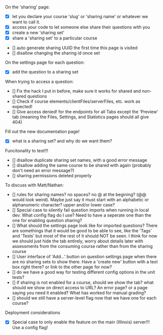 On the 'sharing' page:

- [x] let you declare your course 'slug' or 'sharing name' or whatever we want to call it.
- [x] access your code to let someone else share their questions with you
- [x] create a new 'sharing set'
- [x] share a 'sharing set' to a particular course
- [] auto generate sharing UUID the first time this page is visited
- [] disallow changing the sharing id once set

On the settings page for each question:

- [x] add the question to a sharing set

When trying to access a question:

- [] Fix the hack I put in before, make sure it works for shared and non-shared questions
- [] Check if course elements/clientFiles/serverFiles, etc. work as expected!
- [] Give access denied! for the endpoints for all Tabs except the 'Preview' tab (meaning the Files, Settings, and Statistics pages should all give 404)

Fill out the new documentation page!

- [x] what is a sharing set? and why do we want them?

Funcitonality to test!!!

- [] disallow duplicate sharing set names, with a good error message
- [] disallow adding the same course to be shared with again (probably don't need an error message?)
- [] sharing permissions deleted properly

To discuss with Matt/Nathan:

- [] rules for sharing names? no spaces? no @ at the begining? (@@ would look weird). Maybe just say it must start with an alphabetic or alphanumeric character? upper and/or lower case?
- [] Special case to silently fail question imports when running in local dev. What config flag do I use? Need to have a seperate one than the one for enabling question sharing?
- [] What should the settings page look like for imported questions? There are somethings that it would be good to be able to see, like the 'Tags' and 'Tests' but most of the rest of it should NOT be seen. I think for now we should just hide the tab entirely, worry about details later
  with assessments from the consuming course rather than from the sharing course
- [] User interface of 'Add...' button on question settings page when there are no sharing sets to show there. Have a 'create new' button with a text box right there? or link to the other page for now?
- [] do we have a good way for testing different config options in the unit tests?
- [] if sharing is not enabled for a course, should we show the tab? what should we show on direct access to URL? An error page? or a page saying you need it enabled? What has worked for manual grading?
- [] should we still have a server-level flag now that we have one for each course?

Deployment considerations

- [x] Special case to only enable the feature on the main (Illinois) server!!! Use a config flag!
